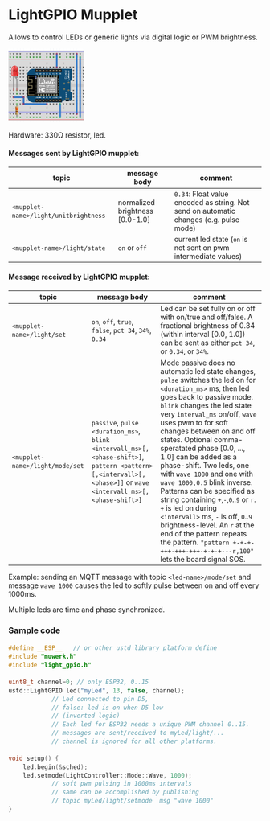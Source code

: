 LightGPIO Mupplet
=================

Allows to control LEDs or generic lights via digital logic or PWM brightness.

<img src="https://github.com/muwerk/mupplet-core/blob/master/extras/led.png" width="30%" height="30%">

Hardware: 330Ω resistor, led.

#### Messages sent by LightGPIO mupplet:

| topic | message body | comment
| ----- | ------------ | -------
| `<mupplet-name>/light/unitbrightness` | normalized brightness [0.0-1.0] | `0.34`: Float value encoded as string. Not send on automatic changes (e.g. pulse mode)
| `<mupplet-name>/light/state` | `on` or `off` | current led state (`on` is not sent on pwm intermediate values)

#### Message received by LightGPIO mupplet:

| topic | message body | comment
| ----- | ------------ | -------
| `<mupplet-name>/light/set` | `on`, `off`, `true`, `false`, `pct 34`, `34%`, `0.34` | Led can be set fully on or off with on/true and off/false. A fractional brightness of 0.34 (within interval [0.0, 1.0]) can be sent as either `pct 34`, or `0.34`, or `34%`.
| `<mupplet-name>/light/mode/set` | `passive`, `pulse <duration_ms>`, `blink <intervall_ms>[,<phase-shift>]`, `pattern <pattern>[,<intervall>[,<phase>]]` or `wave <intervall_ms>[,<phase-shift>]` | Mode passive does no automatic led state changes, `pulse` switches the led on for `<duration_ms>` ms, then led goes back to passive mode. `blink` changes the led state very `interval_ms` on/off, `wave` uses pwm to for soft changes between on and off states. Optional comma-speratated phase [0.0, ..., 1.0] can be added as a phase-shift. Two leds, one with `wave 1000` and one with `wave 1000,0.5` blink inverse. Patterns can be specified as string containing `+`,`-`,`0`..`9` or `r`. `+` is led on during `<intervall>` ms, `-` is off, `0`..`9` brightness-level. An `r` at the end of the pattern repeats the pattern. `"pattern +-+-+-+++-+++-+++-+-+-+---r,100"` lets the board signal SOS.

Example: sending an MQTT message with topic `<led-name>/mode/set` and message `wave 1000` causes the led to softly pulse between on and off every 1000ms.

Multiple leds are time and phase synchronized.

### Sample code

```cpp
#define __ESP__   // or other ustd library platform define
#include "muwerk.h"
#include "light_gpio.h"

uint8_t channel=0; // only ESP32, 0..15
ustd::LightGPIO led("myLed", 13, false, channel);
            // Led connected to pin D5,
            // false: led is on when D5 low
            // (inverted logic)
            // Each led for ESP32 needs a unique PWM channel 0..15.
            // messages are sent/received to myLed/light/...
            // channel is ignored for all other platforms.

void setup() {
    led.begin(&sched);
    led.setmode(LightController::Mode::Wave, 1000);
            // soft pwm pulsing in 1000ms intervals
            // same can be accomplished by publishing
            // topic myLed/light/setmode  msg "wave 1000"
}
```
